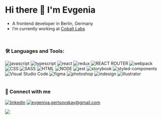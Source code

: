 # Hi there 👋 I'm Evgenia

- A frontend developer in Berlin, Germany
- I’m currently working at [Cobalt Labs](https://www.cobalt.io/)
<br />


### 🛠 Languages and Tools:

![javascript](https://img.shields.io/badge/javascript%20-%23323330.svg?&style=for-the-badge&logo=javascript&logoColor=%23F7DF1E)
![typescript](https://img.shields.io/badge/TypeScript-007ACC?style=for-the-badge&logo=typescript&logoColor=white)
![react](https://img.shields.io/badge/React-20232A?style=for-the-badge&logo=react&logoColor=61DAFB)
![redux](https://img.shields.io/badge/Redux-593D88?style=for-the-badge&logo=redux&logoColor=white)
![REACT ROUTER](https://img.shields.io/badge/React_Router-CA4245?style=for-the-badge&logo=react-router&logoColor=white)
![webpack](https://img.shields.io/badge/Webpack-8DD6F9?style=for-the-badge&logo=Webpack&logoColor=white)
![CSS](https://img.shields.io/badge/CSS3-1572B6?style=for-the-badge&logo=css3&logoColor=white)
![SASS](https://img.shields.io/badge/Sass-CC6699?style=for-the-badge&logo=sass&logoColor=white)
![HTML](https://img.shields.io/badge/HTML5-E34F26?style=for-the-badge&logo=html5&logoColor=white)
![NODE](https://img.shields.io/badge/Node%20js-339933?style=for-the-badge&logo=nodedotjs&logoColor=white)
![jest](https://img.shields.io/badge/Jest-C21325?style=for-the-badge&logo=jest&logoColor=white)
![storybook](https://img.shields.io/badge/storybook-FF4785?style=for-the-badge&logo=storybook&logoColor=white)
![styled-components](https://img.shields.io/badge/styled--components-DB7093?style=for-the-badge&logo=styled-components&logoColor=white)
![Visual Studio Code](https://img.shields.io/badge/Visual%20Studio%20Code-0078d7.svg?style=for-the-badge&logo=visual-studio-code&logoColor=white)
![figma](https://img.shields.io/badge/Figma-F24E1E?style=for-the-badge&logo=figma&logoColor=white)
![photoshop](https://img.shields.io/badge/Adobe%20Photoshop-31A8FF?style=for-the-badge&logo=Adobe%20Photoshop&logoColor=black)
![indesign](https://img.shields.io/badge/Adobe%20InDesign-FF3366?style=for-the-badge&logo=Adobe%20InDesign&logoColor=white)
![illustrator](https://img.shields.io/badge/Adobe%20Illustrator-FF9A00?style=for-the-badge&logo=adobe%20illustrator&logoColor=white)
<br />
<br />
### 🤝 Connect with me

[![linkedin](https://img.shields.io/badge/linkedin%20-%230077B5.svg?&style=for-the-badge&logo=linkedin&logoColor=white)](https://www.linkedin.com/in/egertsovskaya/)
[![evgeniya.gertsovskay@gmail.com](https://img.shields.io/badge/gertsovskay@gmail.com%20-%23E62B1E.svg?&style=for-the-badge&logo=mail.ru&logoColor=white)](mailto:evgeniya.gertsovskay@gmail.com)

![](https://komarev.com/ghpvc/?username=topuzzino&color=green)

<!--
**topuzzino/topuzzino** is a ✨ _special_ ✨ repository because its `README.md` (this file) appears on your GitHub profile.

Here are some ideas to get you started:

- 🔭 I’m currently working on ...
- 🌱 I’m currently learning ...
- 👯 I’m looking to collaborate on ...
- 🤔 I’m looking for help with ...
- 💬 Ask me about ...
- 📫 How to reach me: ...
- 😄 Pronouns: ...
- ⚡ Fun fact: ...
-->
